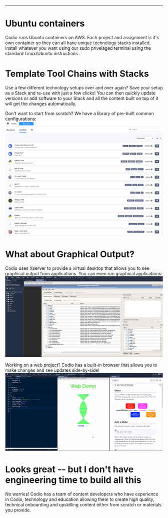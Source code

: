 -------

# Ubuntu containers
Codio runs Ubuntu containers on AWS. Each project and assignment is it's own container so they can all have unique technology stacks installed. Install whatever you want using our sudo privelaged terminal using the standard Linux/Ubuntu instructions.

# Template Tool Chains with Stacks
Use a few different technology setups over and over again? Save your setup as a Stack and re-use with just a few clicks! You can then quickly update versions or add software to your Stack and all the content built on top of it will get the changes automatically.

Don't want to start from scratch? We have a library of pre-built common configurations:
![.guides/img/Stacks](.guides/img/Stacks.png)

# What about Graphical Output?
Codio uses Xserver to provide a virtual desktop that allows you to see graphical output from applications. You can even run graphical applications:
![.guides/img/GUI](.guides/img/GUI2.png)

Working on a web project? Codio has a built-in browser that allows you to make changes and see updates side-by-side!
![.guides/img/web](.guides/img/web.gif)

# Looks great -- but I don't have engineering time to build all this
No worries! Codio has a team of content developers who have experience in Codio, technology and education allowing them to create high quality, technical onboarding and upskilling content either from scratch or materials you provide.